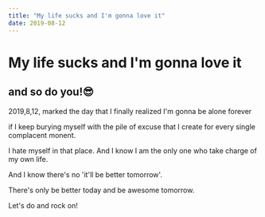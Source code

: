 ```yaml
---
title: "My life sucks and I'm gonna love it"
date: 2019-08-12
---
```


# My life sucks and I'm gonna love it

## and so do you!😎

2019,8,12, marked the day that I finally realized I'm gonna be alone forever 

if I keep burying myself with the pile of excuse that I create for every single complacent monent.

I hate myself in that place. And I know I am the only one who take charge of my own life.

And I know there's no 'it'll be better tomorrow'.

There's only be better today and be awesome tomorrow.

Let's do and rock on!
